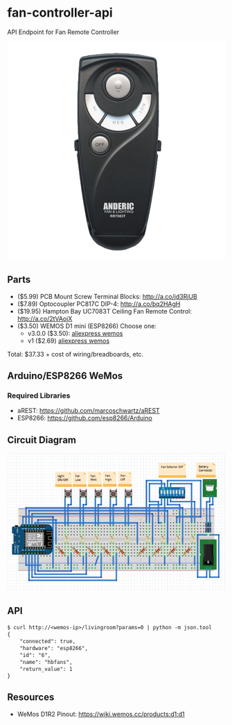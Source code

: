 # fan-controller-api

API Endpoint for Fan Remote Controller

![fan-remote-controller](fan-remote-controller.png)

## Parts

* ($5.99) PCB Mount Screw Terminal Blocks: <http://a.co/jd3RjUB>
* ($7.89) Optocoupler PC817C DIP-4: <http://a.co/bq2HAgH>
* ($19.95) Hampton Bay UC7083T Ceiling Fan Remote Control: <http://a.co/2tVAojX>
* ($3.50)  WEMOS D1 mini (ESP8266) Choose one:
	* v3.0.0 ($3.50): [aliexpress wemos](https://www.aliexpress.com/store/product/D1-mini-Mini-NodeMcu-4M-bytes-Lua-WIFI-Internet-of-Things-development-board-based-ESP8266/1331105_32529101036.html?spm=2114.12010608.0.0.7a2e719fKwc0Az)
	* v1 ($2.69) [aliexpress wemos](https://www.aliexpress.com/item/ESP8266-ESP12-ESP-12-WeMos-D1-Mini-WIFI-Dev-Kit-Development-Board-NodeMCU-Lua/32653918483.html?spm=2114.search0104.3.2.6a801ed5nPwD8c&ws_ab_test=searchweb0_0,searchweb201602_1_10152_10151_10065_10344_10130_10068_10324_10342_10547_10325_10343_10546_10340_10548_10341_10545_10084_10083_10618_10630_10307_10313_10059_10534_100031_10103_10627_10626_10624_10623_10622_10621_10620_10142,searchweb201603_25,ppcSwitch_5&algo_expid=4779d5af-12ca-44c9-bd20-c7c6f4e0208d-0&algo_pvid=4779d5af-12ca-44c9-bd20-c7c6f4e0208d&transAbTest=ae803_5&priceBeautifyAB=0)

Total: $37.33 + cost of wiring/breadboards, etc.

## Arduino/ESP8266 WeMos

### Required Libraries

* aREST: <https://github.com/marcoschwartz/aREST>
* ESP8266: <https://github.com/esp8266/Arduino>

## Circuit Diagram

![WeMos Fan Controller](fan-controller-circuit-diagram.png)

## API

```
$ curl http://<wemos-ip>/livingroom?params=0 | python -m json.tool
{
    "connected": true,
    "hardware": "esp8266",
    "id": "6",
    "name": "hbfans",
    "return_value": 1
}
```

## Resources

* WeMos D1R2 Pinout: <https://wiki.wemos.cc/products:d1:d1>
